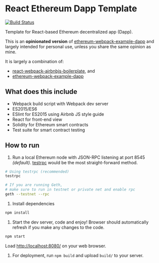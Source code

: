 # React Ethereum Dapp Template 

[![Build Status](https://travis-ci.org/uzyn/react-ethereum-dapp-template.svg?branch=master)](https://travis-ci.org/uzyn/react-ethereum-dapp-template)

Template for React-based Ethereum decentralized app (Dapp). 

This is an **opinionated version** of [ethereum-webpack-example-dapp](https://github.com/uzyn/ethereum-webpack-example-dapp) and largely intended for personal use, unless you share the same opinion as mine.

It is largely a combination of:

- [react-webpack-airbnbjs-boilerplate](https://github.com/uzyn/react-webpack-airbnbjs-boilerplate), and
- [ethereum-webpack-example-dapp](https://github.com/uzyn/ethereum-webpack-example-dapp)

## What does this include

- Webpack build script with Webpack dev server
- ES2015/ES6
- ESlint for ES2015 using Airbnb JS style guide
- React for front-end view
- Solidity for Ethereum smart contracts
- Test suite for smart contract testing


## How to run

1. Run a local Ethereum node with JSON-RPC listening at port 8545 _(default)_. [testrpc](https://github.com/ethereumjs/testrpc) would be the most straight-forward method.

  ```bash
  # Using testrpc (recommended)
  testrpc

  # If you are running Geth, 
  # make sure to run in testnet or private net and enable rpc
  geth --testnet --rpc
  ```

1. Install dependencies

  ```bash
  npm install
  ```

1. Start the dev server, code and enjoy! Browser should automatically refresh if you make any changes to the code.

  ```bash
  npm start
  ```

  Load [http://localhost:8080/](http://localhost:8080/) on your web browser.

1. For deployment, run `npm build` and upload `build/` to your server.

